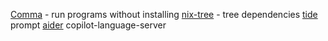[Comma](https://github.com/nix-community/comma) - run programs without installing
[nix-tree](https://github.com/utdemir/nix-tree) - tree dependencies
[tide](https://github.com/IlanCosman/tide) prompt
[aider](https://aider.chat/docs/llms/github.html)
copilot-language-server
